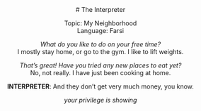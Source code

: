 <div align="center">
# The Interpreter

Topic: My Neighborhood  
Language: Farsi


*What do you like to do on your free time?*  
I mostly stay home, or go to the gym. I like to lift weights.  

*That’s great! Have you tried any new places to eat yet?*  
No, not really. I have just been cooking at home.  


**INTERPRETER**: And they don’t get very much money, you know.  


*your privilege is showing*
